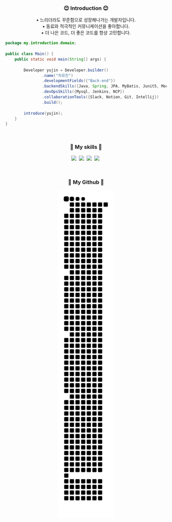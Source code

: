 <h3 align="center">😊 Introduction 😊</h3>
<p align="center">
▪ 느리더라도 꾸준함으로 성장해나가는 개발자입니다.<br>
▪ 동료와 적극적인 커뮤니케이션을 좋아합니다.<br>
▪ 더 나은 코드, 더 좋은 코드를 항상 고민합니다.
</p>

``` java
package my.introduction.domain;

public class Main() {
    public static void main(String[] args) {
    
        Developer yujin = Developer.builder()
                .name("차유진")
                .developmentFields({"Back-end"})
                .backendSkills({Java, Spring, JPA, MyBatis, Junit5️, Mockito, Gradle})
                .devOpsSkills({Mysql, Jenkins, NCP})
                .collaborationTools({Slack, Notion, Git, Intellij})
                .build();
                
        introduce(yujin);
    }
}
```

<br>
<h3 align="center">🔨 My skills 🔨</h3>
<p align="center">
  <img src="https://img.shields.io/badge/-JAVA-orange"/>&nbsp
  <img src="https://img.shields.io/badge/-Spring-brightgreen"/>&nbsp
  <img src="https://img.shields.io/badge/-SpringBoot-brightgreen"/>&nbsp
  <img src="https://img.shields.io/badge/-MySQL-navy"/>&nbsp
</p>
<br>
<h3 align="center">🧩 My Github 🧩</h3>
<p align="center">
<img src="https://github.com/ChaYujin/ChaYujin/blob/output/github-contribution-grid-snake.svg" />
</p>
